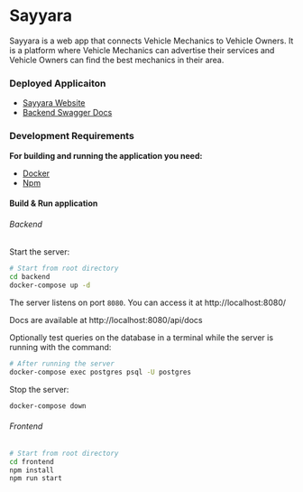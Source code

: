 # Sayyara

Sayyara is a web app that connects Vehicle Mechanics to Vehicle Owners.
It is a platform where Vehicle Mechanics can advertise their services and Vehicle Owners can find the best mechanics in their area.

### Deployed Applicaiton
- [Sayyara Website](https://sayyara-web.vercel.app/)
- [Backend Swagger Docs](https://sayyara-backend.up.railway.app/api/docs)
### Development Requirements

**For building and running the application you need:**
- [Docker](https://www.docker.com/products/docker-desktop/)
- [Npm](https://nodejs.org/en/download/)

#### Build & Run application
###### Backend

Start the server:
```bash
# Start from root directory
cd backend
docker-compose up -d
```
The server listens on port `8080`. You can access it at http://localhost:8080/<endpoint-here>

Docs are available at http://localhost:8080/api/docs


Optionally test queries on the database in a terminal while the server is running with the command:
```bash
# After running the server
docker-compose exec postgres psql -U postgres
```

Stop the server:
```bash
docker-compose down
```

###### Frontend
```bash
# Start from root directory
cd frontend
npm install
npm run start
```
